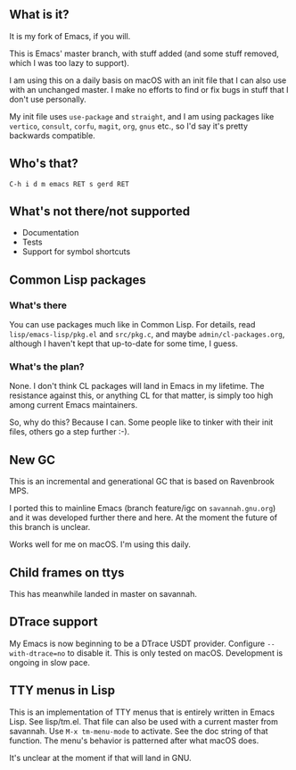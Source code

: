 ## What is it?

It is my fork of Emacs, if you will.

This is Emacs' master branch, with stuff added (and some stuff removed,
which I was too lazy to support).

I am using this on a daily basis on macOS with an init file that I can
also use with an unchanged master. I make no efforts to find or fix
bugs in stuff that I don't use personally.

My init file uses `use-package` and `straight`, and I am using
packages like `vertico`, `consult`, `corfu`, `magit`, `org`, `gnus`
etc., so I'd say it's pretty backwards compatible.

## Who's that?

`C-h i d m emacs RET s gerd RET`

## What's not there/not supported

* Documentation
* Tests
* Support for symbol shortcuts

## Common Lisp packages

### What's there

You can use packages much like in Common Lisp. For details, read
`lisp/emacs-lisp/pkg.el` and `src/pkg.c`, and maybe
`admin/cl-packages.org`, although I haven't kept that up-to-date for
some time, I guess.

### What's the plan?

None. I don't think CL packages will land in Emacs in my lifetime.
The resistance against this, or anything CL for that matter, is simply
too high among current Emacs maintainers.

So, why do this? Because I can. Some people like to tinker with their
init files, others go a step further :-).

## New GC

This is an incremental and generational GC that is based on Ravenbrook
MPS.

I ported this to mainline Emacs (branch feature/igc on
`savannah.gnu.org`) and it was developed further there and here.  At the
moment the future of this branch is unclear.

Works well for me on macOS. I'm using this daily.

## Child frames on ttys

This has meanwhile landed in master on savannah.

## DTrace support

My Emacs is now beginning to be a DTrace USDT provider. Configure
`--with-dtrace=no` to disable it. This is only tested on
macOS. Development is ongoing in slow pace.

## TTY menus in Lisp

This is an implementation of TTY menus that is entirely written in Emacs
Lisp. See lisp/tm.el. That file can also be used with a current master
from savannah. Use `M-x tm-menu-mode` to activate. See the doc string of
that function. The menu's behavior is patterned after what macOS does.

It's unclear at the moment if that will land in GNU.
